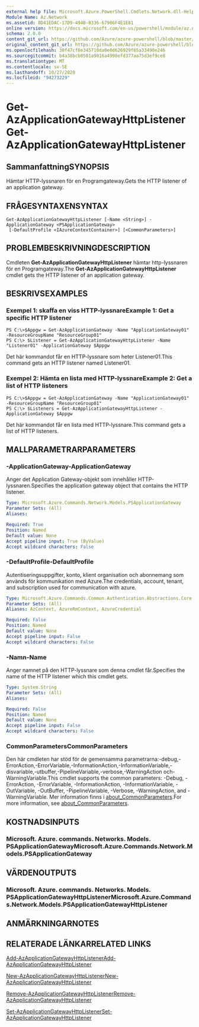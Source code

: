 ```yaml
---
external help file: Microsoft.Azure.PowerShell.Cmdlets.Network.dll-Help.xml
Module Name: Az.Network
ms.assetid: 8D41EDAC-17D9-494B-8336-67906F4E1E81
online version: https://docs.microsoft.com/en-us/powershell/module/az.network/get-azapplicationgatewayhttplistener
schema: 2.0.0
content_git_url: https://github.com/Azure/azure-powershell/blob/master/src/Network/Network/help/Get-AzApplicationGatewayHttpListener.md
original_content_git_url: https://github.com/Azure/azure-powershell/blob/master/src/Network/Network/help/Get-AzApplicationGatewayHttpListener.md
ms.openlocfilehash: 30f47cf6e345710da0e0d626929f65a33490e246
ms.sourcegitcommit: b4a38bcb0501a9016a4998efd377aa75d3ef9ce8
ms.translationtype: MT
ms.contentlocale: sv-SE
ms.lasthandoff: 10/27/2020
ms.locfileid: "94273229"
---
```

# <span data-ttu-id="b16df-101">Get-AzApplicationGatewayHttpListener</span><span class="sxs-lookup"><span data-stu-id="b16df-101">Get-AzApplicationGatewayHttpListener</span></span>

## <span data-ttu-id="b16df-102">Sammanfattning</span><span class="sxs-lookup"><span data-stu-id="b16df-102">SYNOPSIS</span></span>
<span data-ttu-id="b16df-103">Hämtar HTTP-lyssnaren för en Programgateway.</span><span class="sxs-lookup"><span data-stu-id="b16df-103">Gets the HTTP listener of an application gateway.</span></span>

## <span data-ttu-id="b16df-104">FRÅGESYNTAXEN</span><span class="sxs-lookup"><span data-stu-id="b16df-104">SYNTAX</span></span>

```
Get-AzApplicationGatewayHttpListener [-Name <String>] -ApplicationGateway <PSApplicationGateway>
 [-DefaultProfile <IAzureContextContainer>] [<CommonParameters>]
```

## <span data-ttu-id="b16df-105">PROBLEMBESKRIVNING</span><span class="sxs-lookup"><span data-stu-id="b16df-105">DESCRIPTION</span></span>
<span data-ttu-id="b16df-106">Cmdleten **Get-AzApplicationGatewayHttpListener** hämtar http-lyssnaren för en Programgateway.</span><span class="sxs-lookup"><span data-stu-id="b16df-106">The **Get-AzApplicationGatewayHttpListener** cmdlet gets the HTTP listener of an application gateway.</span></span>

## <span data-ttu-id="b16df-107">BESKRIVS</span><span class="sxs-lookup"><span data-stu-id="b16df-107">EXAMPLES</span></span>

### <span data-ttu-id="b16df-108">Exempel 1: skaffa en viss HTTP-lyssnare</span><span class="sxs-lookup"><span data-stu-id="b16df-108">Example 1: Get a specific HTTP listener</span></span>
```
PS C:\>$Appgw = Get-AzApplicationGateway -Name "ApplicationGateway01" -ResourceGroupName "ResourceGroup01"
PS C:\> $Listener = Get-AzApplicationGatewayHttpListener -Name "Listener01" -ApplicationGateway $Appgw
```

<span data-ttu-id="b16df-109">Det här kommandot får en HTTP-lyssnare som heter Listener01.</span><span class="sxs-lookup"><span data-stu-id="b16df-109">This command gets an HTTP listener named Listener01.</span></span>

### <span data-ttu-id="b16df-110">Exempel 2: Hämta en lista med HTTP-lyssnare</span><span class="sxs-lookup"><span data-stu-id="b16df-110">Example 2: Get a list of HTTP listeners</span></span>
```
PS C:\>$Appgw = Get-AzApplicationGateway -Name "ApplicationGateway01" -ResourceGroupName "ResourceGroup01"
PS C:\> $Listeners = Get-AzApplicationGatewayHttpListener -ApplicationGateway $Appgw
```

<span data-ttu-id="b16df-111">Det här kommandot får en lista med HTTP-lyssnare.</span><span class="sxs-lookup"><span data-stu-id="b16df-111">This command gets a list of HTTP listeners.</span></span>

## <span data-ttu-id="b16df-112">MALLPARAMETRAR</span><span class="sxs-lookup"><span data-stu-id="b16df-112">PARAMETERS</span></span>

### <span data-ttu-id="b16df-113">-ApplicationGateway</span><span class="sxs-lookup"><span data-stu-id="b16df-113">-ApplicationGateway</span></span>
<span data-ttu-id="b16df-114">Anger det Application Gateway-objekt som innehåller HTTP-lyssnaren.</span><span class="sxs-lookup"><span data-stu-id="b16df-114">Specifies the application gateway object that contains the HTTP listener.</span></span>

```yaml
Type: Microsoft.Azure.Commands.Network.Models.PSApplicationGateway
Parameter Sets: (All)
Aliases:

Required: True
Position: Named
Default value: None
Accept pipeline input: True (ByValue)
Accept wildcard characters: False
```

### <span data-ttu-id="b16df-115">-DefaultProfile</span><span class="sxs-lookup"><span data-stu-id="b16df-115">-DefaultProfile</span></span>
<span data-ttu-id="b16df-116">Autentiseringsuppgifter, konto, klient organisation och abonnemang som används för kommunikation med Azure.</span><span class="sxs-lookup"><span data-stu-id="b16df-116">The credentials, account, tenant, and subscription used for communication with azure.</span></span>

```yaml
Type: Microsoft.Azure.Commands.Common.Authentication.Abstractions.Core.IAzureContextContainer
Parameter Sets: (All)
Aliases: AzContext, AzureRmContext, AzureCredential

Required: False
Position: Named
Default value: None
Accept pipeline input: False
Accept wildcard characters: False
```

### <span data-ttu-id="b16df-117">-Namn</span><span class="sxs-lookup"><span data-stu-id="b16df-117">-Name</span></span>
<span data-ttu-id="b16df-118">Anger namnet på den HTTP-lyssnare som denna cmdlet får.</span><span class="sxs-lookup"><span data-stu-id="b16df-118">Specifies the name of the HTTP listener which this cmdlet gets.</span></span>

```yaml
Type: System.String
Parameter Sets: (All)
Aliases:

Required: False
Position: Named
Default value: None
Accept pipeline input: False
Accept wildcard characters: False
```

### <span data-ttu-id="b16df-119">CommonParameters</span><span class="sxs-lookup"><span data-stu-id="b16df-119">CommonParameters</span></span>
<span data-ttu-id="b16df-120">Den här cmdleten har stöd för de gemensamma parametrarna:-debug,-ErrorAction,-ErrorVariable,-InformationAction,-InformationVariable,-disvariable,-utbuffer,-PipelineVariable,-verbose,-WarningAction och-WarningVariable.</span><span class="sxs-lookup"><span data-stu-id="b16df-120">This cmdlet supports the common parameters: -Debug, -ErrorAction, -ErrorVariable, -InformationAction, -InformationVariable, -OutVariable, -OutBuffer, -PipelineVariable, -Verbose, -WarningAction, and -WarningVariable.</span></span> <span data-ttu-id="b16df-121">Mer information finns i [about_CommonParameters](http://go.microsoft.com/fwlink/?LinkID=113216).</span><span class="sxs-lookup"><span data-stu-id="b16df-121">For more information, see [about_CommonParameters](http://go.microsoft.com/fwlink/?LinkID=113216).</span></span>

## <span data-ttu-id="b16df-122">KOSTNADS</span><span class="sxs-lookup"><span data-stu-id="b16df-122">INPUTS</span></span>

### <span data-ttu-id="b16df-123">Microsoft. Azure. commands. Networks. Models. PSApplicationGateway</span><span class="sxs-lookup"><span data-stu-id="b16df-123">Microsoft.Azure.Commands.Network.Models.PSApplicationGateway</span></span>

## <span data-ttu-id="b16df-124">VÄRDEN</span><span class="sxs-lookup"><span data-stu-id="b16df-124">OUTPUTS</span></span>

### <span data-ttu-id="b16df-125">Microsoft. Azure. commands. Networks. Models. PSApplicationGatewayHttpListener</span><span class="sxs-lookup"><span data-stu-id="b16df-125">Microsoft.Azure.Commands.Network.Models.PSApplicationGatewayHttpListener</span></span>

## <span data-ttu-id="b16df-126">ANMÄRKNINGAR</span><span class="sxs-lookup"><span data-stu-id="b16df-126">NOTES</span></span>

## <span data-ttu-id="b16df-127">RELATERADE LÄNKAR</span><span class="sxs-lookup"><span data-stu-id="b16df-127">RELATED LINKS</span></span>

[<span data-ttu-id="b16df-128">Add-AzApplicationGatewayHttpListener</span><span class="sxs-lookup"><span data-stu-id="b16df-128">Add-AzApplicationGatewayHttpListener</span></span>](./Add-AzApplicationGatewayHttpListener.md)

[<span data-ttu-id="b16df-129">New-AzApplicationGatewayHttpListener</span><span class="sxs-lookup"><span data-stu-id="b16df-129">New-AzApplicationGatewayHttpListener</span></span>](./New-AzApplicationGatewayHttpListener.md)

[<span data-ttu-id="b16df-130">Remove-AzApplicationGatewayHttpListener</span><span class="sxs-lookup"><span data-stu-id="b16df-130">Remove-AzApplicationGatewayHttpListener</span></span>](./Remove-AzApplicationGatewayHttpListener.md)

[<span data-ttu-id="b16df-131">Set-AzApplicationGatewayHttpListener</span><span class="sxs-lookup"><span data-stu-id="b16df-131">Set-AzApplicationGatewayHttpListener</span></span>](./Set-AzApplicationGatewayHttpListener.md)


